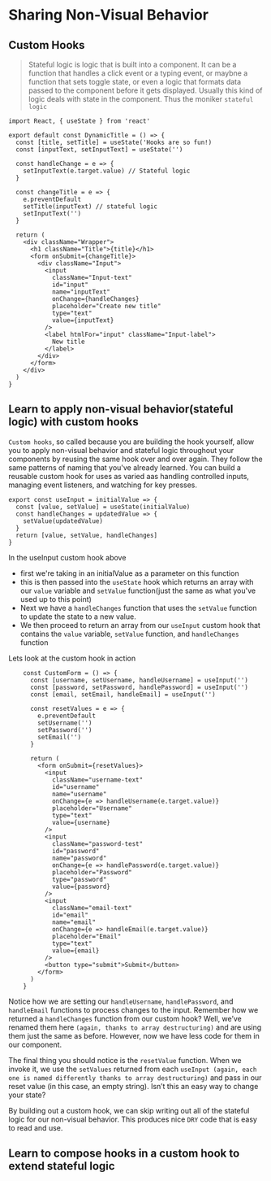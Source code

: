 # Sharing Non-Visual Behavior
## Custom Hooks

  > Stateful logic is logic that is built into a component. It can be a function that handles a click event or a typing event, or maybne a function that sets toggle state, or even a logic that formats data passed to the component before it gets displayed. Usually this kind of logic deals with state in the component. Thus the moniker `stateful logic`

    import React, { useState } from 'react'

    export default const DynamicTitle = () => {
      const [title, setTitle] = useState('Hooks are so fun!)
      const [inputText, setInputText] = useState('')

      const handleChange = e => {
        setInputText(e.target.value) // Stateful logic
      }

      const changeTitle = e => {
        e.preventDefault
        setTitle(inputText) // stateful logic
        setInputText('')
      }

      return (
        <div className="Wrapper">
          <h1 className="Title">{title}</h1>
          <form onSubmit={changeTitle}>
            <div className="Input">
              <input
                className="Input-text"
                id="input"
                name="inputText"
                onChange={handleChanges}
                placeholder="Create new title"
                type="text"
                value={inputText}
              />
              <label htmlFor="input" className="Input-label">
                New title
              </label>
            </div>
          </form>
        </div>
      )
    }

## Learn to apply non-visual behavior(stateful logic) with custom hooks

  `Custom hooks`, so called because you are building the hook yourself, allow you to apply non-visual behavior and stateful logic throughout your components by reusing the same hook over and over again. They follow the same patterns of naming that you've already learned. You can build a reusable custom hook for uses as varied aas handling controlled inputs, managing event listeners, and watching for key presses.

    export const useInput = initialValue => {
      const [value, setValue] = useState(initialValue)
      const handleChanges = updatedValue => {
        setValue(updatedValue)
      }
      return [value, setValue, handleChanges]
    }
  
  In the useInput custom hook above

  - first we're taking in an initialValue as a parameter on this function
  - this is then passed into the `useState` hook which returns an array with our `value` variable and `setValue` function(just the same as what you've used up to this point)
  - Next we have a `handleChanges` function that uses the `setValue` function to update the state to a new value.
  - We then proceed to return an array from our `useInput` custom hook that contains the `value` variable, `setValue` function, and `handleChanges` function

  Lets look at the custom hook in action

        const CustomForm = () => {
          const [username, setUsername, handleUsername] = useInput('')
          const [password, setPassword, handlePassword] = useInput('')
          const [email, setEmail, handleEmail] = useInput('')

          const resetValues = e => {
            e.preventDefault
            setUsername('')
            setPassword('')
            setEmail('')
          }

          return (
            <form onSubmit={resetValues}>
              <input
                className="username-text"
                id="username"
                name="username"
                onChange={e => handleUsername(e.target.value)}
                placeholder="Username"
                type="text"
                value={username}
              />
              <input
                className="password-test"
                id="password"
                name="password"
                onChange={e => handlePassword(e.target.value)}
                placeholder="Password"
                type="password"
                value={password}
              />
              <input
                className="email-text"
                id="email"
                name="email"
                onChange={e => handleEmail(e.target.value)}
                placeholder="Email"
                type="text"
                value={email}
              />
              <button type="submit">Submit</button>
            </form>
          )
        }

  Notice how we are setting our `handleUsername`, `handlePassword`, and `handleEmail` functions to process changes to the input. Remember how we returned a `handleChanges` function from our custom hook? Well, we’ve renamed them here `(again, thanks to array destructuring)` and are using them just the same as before. However, now we have less code for them in our component.

  The final thing you should notice is the `resetValue` function. When we invoke it, we use the `setValues` returned from each `useInput (again, each one is named differently thanks to array destructuring)` and pass in our reset value (in this case, an empty string). Isn’t this an easy way to change your state?

  By building out a custom hook, we can skip writing out all of the stateful logic for our non-visual behavior. This produces nice `DRY` code that is easy to read and use.

## Learn to compose hooks in a custom hook to extend stateful logic